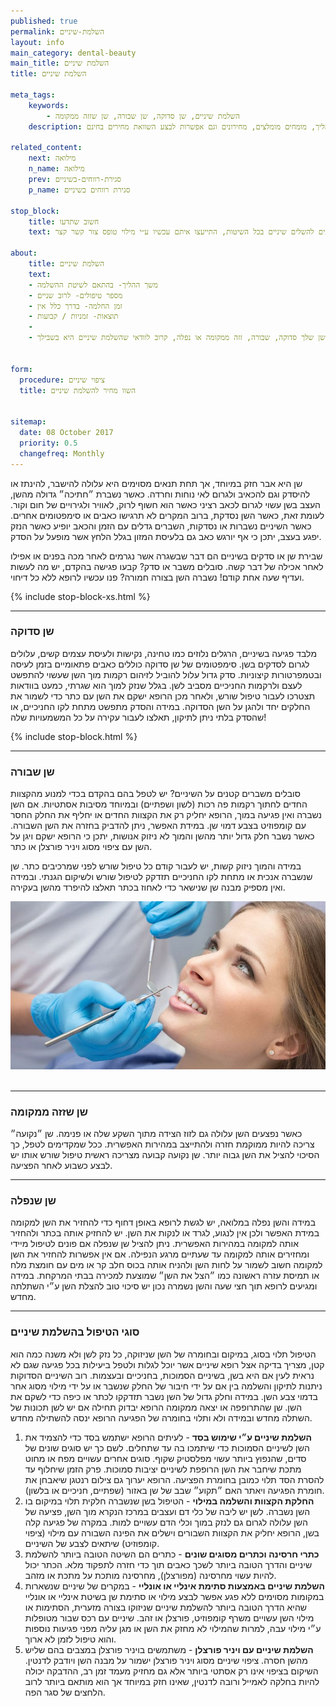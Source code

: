 ```yaml
---
published: true
permalink: השלמת-שיניים
layout: info
main_category: dental-beauty
main_title: השלמת שיניים
title: השלמת שיניים

meta_tags:
    keywords:
        - השלמת שיניים, שן סדוקה, שן שבורה, שן שזזה ממקומה
    description: השלמת שיניים - אם אתם סובלים משן סדוקה, שן שבורה, שן שזזה ממקומה או חלילה נפלה אתם זקוקים להשלמת שיניים, כל מה שצריך לדעת על ההליך, מומחים מומלצים, מחירונים וגם אפשרות לבצע השוואת מחירים בחינם

related_content:
    next: מילואה
    n_name: מילואה
    prev: סגירת-רווחים-בשיניים
    p_name: סגירת רווחים בשיניים

stop_block: 
    title: חשוב שתדעו
    text: ישנן מספר שיטות מקובלות להשלמת שיניים בהן - למינייט, לומינירס קומפוזיט ומילואה. חשוב מאוד להתייעץ עם רופא שיניים שיודע לבצע כל אחת מהשיטות ולכן, אם הרופא אינו מנוסה בכולן, יתכן כי הייעוץ שתקבלו לא יהיה אובייקטיבי! אנחנו מקשרים לרופאי שיניים שיודעים להשלים שיניים בכל השיטות, התייעצו איתם עכשיו ע״י מילוי טופס צור קשר קצר.     

about:
    title: השלמת שיניים
    text: 
    - משך ההליך- בהתאם לשיטת ההשלמה
    - מספר טיפולים- לרוב שניים
    - זמן החלמה- בדרך כלל אין
    - תוצאות- זמניות / קבועות
    - 
    - אם השן שלך סדוקה, שבורה, זזה ממקומה או נפלה, קרוב לוודאי שהשלמת שיניים היא בשבילך.
    

form:
  procedure: ציפוי שיניים
  title: השוו מחיר להשלמת שיניים

  
sitemap: 
  date: 08 October 2017
  priority: 0.5
  changefreq: Monthly
---
```

שן היא אבר חזק במיוחד, אך תחת תנאים מסוימים היא עלולה להישבר, להינתז או להיסדק וגם להכאיב ולגרום לאי נוחות וחרדה. כאשר נשברת ״חתיכה״ גדולה מהשן, העצב בשן עשוי לגרום לכאב רציני כאשר הוא חשוף לרוק, לאוויר ולגירויים של חום וקור. לעומת זאת, כאשר השן נסדקת, ברוב המקרים לא תרגישו כאבים או סימפטומים אחרים. כאשר השיניים נשברות או נסדקות, השברים גדלים עם הזמן והכאב יופיע כאשר הנזק יפגע בעצב, יתכן כי אף יורגש כאב גם בלעיסת המזון בגלל הלחץ אשר מופעל על הסדק.

שבירת שן או סדקים בשיניים הם דבר שבשגרה אשר נגרמים לאחר מכה בפנים או אפילו לאחר אכילה של דבר קשה. סובלים משבר או סדק? קבעו פגישה בהקדם, יש מה לעשות ועדיף שעה אחת קודם! נשברה השן בצורה חמורה? פנו עכשיו לרופא ללא כל דיחוי.

 {% include stop-block-xs.html %}  

- - - - - -

###  שן סדוקה

מלבד פגיעה בשיניים, הרגלים נלוזים כמו טחינה, נקישות ולעיסת עצמים קשים, עלולים לגרום לסדקים בשן. סימפטומים של שן סדוקה כוללים כאבים פתאומיים בזמן לעיסה ובטמפרטורות קיצוניות. סדק גדול עלול להוביל לזיהום רקמות מוך השן שעשוי להתפשט לעצם ולרקמות החניכיים מסביב לשן. בגלל שנזק למוך הוא שגרתי, כמעט בוודאות תצטרכו לעבור טיפול שורש, ולאחר מכן הרופא ישקם את השן עם כתר כדי לשמור את החלקים יחד ולהגן על השן הסדוקה. במידה והסדק מתפשט מתחת לקו החניכיים, או שהסדק בלתי ניתן לתיקון, תאלצו לעבור עקירה על כל המשמעויות שלה!

 {% include stop-block.html %}  

- - - - - -

###  שן שבורה

סובלים משברים קטנים על השיניים? יש לטפל בהם בהקדם בכדי למנוע מהקצוות החדים לחתוך רקמות פה רכות (לשון ושפתיים) ובמיוחד מסיבות אסתטיות. אם השן נשברה ואין פגיעה במוך, הרופא יחליק רק את הקצוות החדים או יחליף את החלק החסר עם קומפוזיט בצבע דמוי שן. במידת האפשר, ניתן להדביק בחזרה את השן השבורה. כאשר נשבר חלק גדול יותר מהשן והמוך לא ניזוק אנושות, יתכן כי הרופא ישקם ויגן על השן עם ציפוי מסוג ויניר פורצלן או כתר.

במידה והמוך ניזוק קשות, יש לעבור קודם כל טיפול שורש לפני שמרכיבים כתר. שן שנשברה אנכית או מתחת לקו החניכיים תזדקק לטיפול שורש ולשיקום הגנתי. ובמידה ואין מספיק מבנה שן שנישאר כדי לאחוז בכתר תאלצו להיפרד מהשן בעקירה.


 ![{{ page.title }}](/images/articles/dental-treatment.jpg)  

- - - - - -

###  שן שזזה ממקומה

כאשר נפצעים השן עלולה גם לזוז הצידה מתוך השקע שלה או פנימה. שן ״נקועה״ צריכה להיות ממוקמת חזרה ולהתייצב במהירות האפשרית. ככל שמקדימים לטפל, כך הסיכוי להציל את השן גבוה יותר. שן נקועה קבועה מצריכה ראשית טיפול שורש אותו יש לבצע כשבוע לאחר הפציעה.
- - - - - -

###  שן שנפלה

במידה והשן נפלה במלואה, יש לגשת לרופא באופן דחוף כדי להחזיר את השן למקומה במידת האפשר ולכן אין לנגוע, לגרד או לנקות את השן. יש להחזיק אותה בכתר ולהחזיר אותה למקומה במהירות האפשרית. ניתן להציל שן שנפלה אם פונים לטיפול מיידי ומחזירים אותה למקומה עד שעתיים מרגע הנפילה. אם אין אפשרות להחזיר את השן למקומה חשוב לשמור על לחות השן ולהניח אותה בכוס חלב קר או מים עם חומצת מלח או תמיסת עזרה ראשונה כמו ״הצל את השן״ שמוצעת למכירה בבתי המרקחת. במידה ומגיעים לרופא תוך חצי שעה והשן נשמרה נכון יש סיכוי טוב להצלת השן ע״י השתלתה מחדש.
- - - - - -

### סוגי הטיפול בהשלמת שיניים

הטיפול תלוי בסוג, במיקום ובחומרה של השן שניזוקה, כל נזק לשן ולא משנה כמה הוא קטן, מצריך בדיקה אצל רופא שיניים אשר יוכל לגלות ולטפל ביעילות בכל פגיעה שגם לא נראית לעין אם היא בשן, בשיניים הסמוכות, בחניכיים ובעצמות. רוב השיניים הסדוקות ניתנות לתיקון והשלמה בין אם על ידי חיבור של החלק שנשבר או על ידי מילוי מסוג אחר בדמוי צבע השן. במידה וחלק גדול של השן נשבר תזדקקו לכתר או כיפה כדי לשקם את השן. שן שהתרופפה או יצאה ממקומה הרופא יבדוק תחילה אם יש לשן תכונות של השתלה מחדש ובמידה ולא ותלוי בחומרה של הפגיעה הרופא ינסה להשתילה מחדש.


1. **השלמת שיניים ע״י שימוש בסד** - לעיתים הרופא ישתמש בסד כדי להצמיד את השן לשיניים הסמוכות כדי שיתמכו בה עד שתחלים. לשם כך יש סוגים שונים של סדים, שהנפוץ ביותר עשוי מפלסטיק שקוף. סוגים אחרים עשויים מפח או מחוט מתכת שיחבר את השן הרופפת לשיניים יציבות סמוכות. פרק הזמן שיחלוף עד להסרת הסד תלוי כמובן בחומרת הפציעה. הרופא יערוך גם צילום רנטגן שיאבחן את חומרת הפגיעה ויאתר האם ״תקוע״ שבב של שן באזור (שפתיים, חניכיים או בלשון).
2. **החלקת הקצוות והשלמה במילוי** - הטיפול בשן שנשברה חלקית תלוי במיקום בו השן נשברה. לשן יש ליבה של כלי דם ועצבים במרכז הנקרא מוך השן, פציעה של השן עלולה לגרום גם לנזק במוך וכלי הדם עשויים למות. במקרה של פגיעה קלה בשן, הרופא יחליק את הקצוות השבורים וישלים את הפינה השבורה עם מילוי (ציפוי קומפוזיט) שיתאים לצבע של השיניים.
3. **כתרי חרסינה וכתרים מסוגים שונים** - כתרים הם השיטה הטובה ביותר להשלמת שיניים והדרך הטובה ביותר לשכך כאבים תוך כדי חזרה לתפקוד מלא. הכתר יכול להיות עשוי מחרסינה (מפורצלן), מחרסינה מותכת על מתכת או מזהב.
4. **השלמת שיניים באמצעות סתימת אינליי או אונליי** - במקרים של שיניים שנשארות במקומות מסוימים ללא פגע אפשר לבצע מילוי או סתימת שן בשיטת אינליי או אונליי שהיא הדרך הטובה ביותר להשלמת שיניים שניזוקו בצורה מזערית, הסתימות או מילוי השן עשויים משרף קומפוזיט, פורצלן או זהב. שיניים עם רכס שבור מטופלות ע״י מילוי עבה, למרות שהמילוי לא מחזק את השן או מגן עליה מפני פגיעות נוספות והוא טיפול לזמן לא ארוך.
5. **השלמת שיניים עם ויניר פורצלן** - משתמשים בויניר פורצלן במצבים בהם שליש מהשן חסרה. ציפוי שיניים מסוג ויניר פורצלן ישמור על מבנה השן ויודבק לדנטין. השיקום בציפוי אינו רק אסתטי ביותר אלא גם מחזיק מעמד זמן רב, ההדבקה יכולה להיות בחלקה לאמייל ורובה לדנטין, שאינו חזק במיוחד אך הוא מותאם ביותר לרוב הלחצים של סגר הפה. 